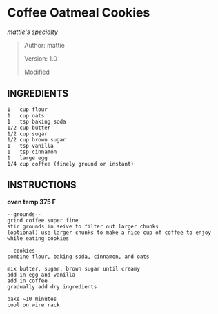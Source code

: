 # Coffee Oatmeal Cookies
*mattie's specialty*
> Author: mattie
> 
> Version: 1.0
>
> Modified


## INGREDIENTS
```
1   cup flour
1   cup oats
1   tsp baking soda
1/2 cup butter
1/2 cup sugar
1/2 cup brown sugar
1   tsp vanilla
1   tsp cinnamon
1   large egg
1/4 cup coffee (finely ground or instant)
```


## INSTRUCTIONS

**oven temp 375 F**

```
--grounds--
grind coffee super fine
stir grounds in seive to filter out larger chunks
(optional) use larger chunks to make a nice cup of coffee to enjoy while eating cookies

--cookies--
combine flour, baking soda, cinnamon, and oats

mix butter, sugar, brown sugar until creamy
add in egg and vanilla
add in coffee
gradually add dry ingredients

bake ~10 minutes
cool on wire rack
```

